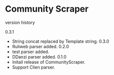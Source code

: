 # Community Scraper


version history


0.3.1
 - String concat replaced by Template string.
0.3.0
 - Ruliweb parser added.
0.2.0
 - test parser added.
 - DDanzi parser added.
0.1.0
 - Initail release of CommunityScraper.
 - Support Clien parser.


